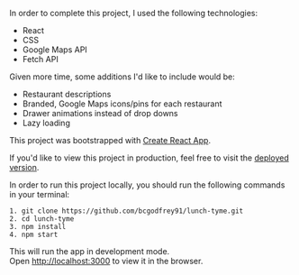 In order to complete this project, I used the following technologies:
- React
- CSS
- Google Maps API
- Fetch API

Given more time, some additions I'd like to include would be:
- Restaurant descriptions
- Branded, Google Maps icons/pins for each restaurant
- Drawer animations instead of drop downs
- Lazy loading

This project was bootstrapped with [Create React App](https://github.com/facebook/create-react-app).

If you'd like to view this project in production, feel free to visit the [deployed version](https://lunchtyme.design/).

In order to run this project locally, you should run the following commands in your terminal:

```
1. git clone https://github.com/bcgodfrey91/lunch-tyme.git
2. cd lunch-tyme
3. npm install
4. npm start
```
This will run the app in development mode.<br>
Open [http://localhost:3000](http://localhost:3000) to view it in the browser.
